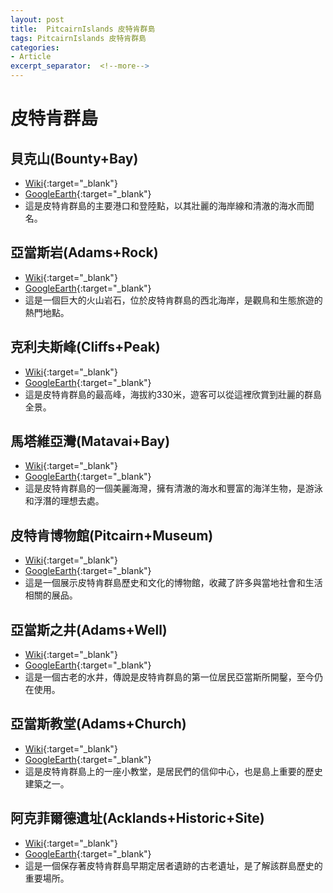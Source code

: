 ```yaml
---
layout: post
title:  PitcairnIslands 皮特肯群島
tags: PitcairnIslands 皮特肯群島 
categories:
- Article
excerpt_separator:  <!--more-->
---
```

# 皮特肯群島
## 貝克山(Bounty+Bay)
- [Wiki](https://zh.wikipedia.org/w/index.php?search=Bounty+Bay "Wiki"){:target="_blank"} 
- [GoogleEarth](https://earth.google.com/web/search/Bounty+Bay "GoogleEarth"){:target="_blank"} 
- 這是皮特肯群島的主要港口和登陸點，以其壯麗的海岸線和清澈的海水而聞名。

## 亞當斯岩(Adams+Rock)
- [Wiki](https://zh.wikipedia.org/w/index.php?search=Adams+Rock "Wiki"){:target="_blank"} 
- [GoogleEarth](https://earth.google.com/web/search/Adams+Rock "GoogleEarth"){:target="_blank"} 
- 這是一個巨大的火山岩石，位於皮特肯群島的西北海岸，是觀鳥和生態旅遊的熱門地點。

## 克利夫斯峰(Cliffs+Peak)
- [Wiki](https://zh.wikipedia.org/w/index.php?search=Cliffs+Peak "Wiki"){:target="_blank"} 
- [GoogleEarth](https://earth.google.com/web/search/Cliffs+Peak "GoogleEarth"){:target="_blank"} 
- 這是皮特肯群島的最高峰，海拔約330米，遊客可以從這裡欣賞到壯麗的群島全景。

## 馬塔維亞灣(Matavai+Bay)
- [Wiki](https://zh.wikipedia.org/w/index.php?search=Matavai+Bay "Wiki"){:target="_blank"} 
- [GoogleEarth](https://earth.google.com/web/search/Matavai+Bay "GoogleEarth"){:target="_blank"} 
- 這是皮特肯群島的一個美麗海灣，擁有清澈的海水和豐富的海洋生物，是游泳和浮潛的理想去處。

## 皮特肯博物館(Pitcairn+Museum)
- [Wiki](https://zh.wikipedia.org/w/index.php?search=Pitcairn+Museum "Wiki"){:target="_blank"} 
- [GoogleEarth](https://earth.google.com/web/search/Pitcairn+Museum "GoogleEarth"){:target="_blank"} 
- 這是一個展示皮特肯群島歷史和文化的博物館，收藏了許多與當地社會和生活相關的展品。

## 亞當斯之井(Adams+Well)
- [Wiki](https://zh.wikipedia.org/w/index.php?search=Adams+Well "Wiki"){:target="_blank"} 
- [GoogleEarth](https://earth.google.com/web/search/Adams+Well "GoogleEarth"){:target="_blank"} 
- 這是一個古老的水井，傳說是皮特肯群島的第一位居民亞當斯所開鑿，至今仍在使用。

## 亞當斯教堂(Adams+Church)
- [Wiki](https://zh.wikipedia.org/w/index.php?search=Adams+Church "Wiki"){:target="_blank"} 
- [GoogleEarth](https://earth.google.com/web/search/Adams+Church "GoogleEarth"){:target="_blank"} 
- 這是皮特肯群島上的一座小教堂，是居民們的信仰中心，也是島上重要的歷史建築之一。

## 阿克菲爾德遺址(Acklands+Historic+Site)
- [Wiki](https://zh.wikipedia.org/w/index.php?search=Acklands+Historic+Site "Wiki"){:target="_blank"} 
- [GoogleEarth](https://earth.google.com/web/search/Acklands+Historic+Site "GoogleEarth"){:target="_blank"} 
- 這是一個保存著皮特肯群島早期定居者遺跡的古老遺址，是了解該群島歷史的重要場所。

